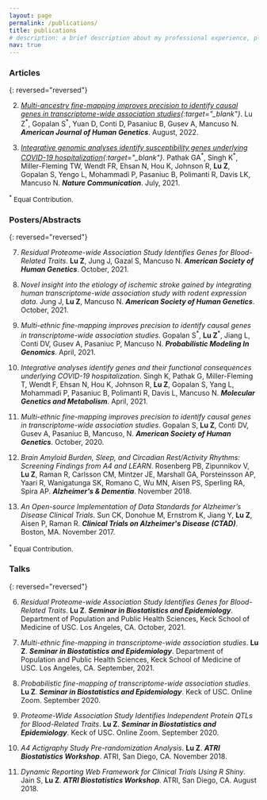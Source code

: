 ```yaml
---
layout: page
permalink: /publications/
title: publications
# description: a brief description about my professional experience, please check my CV at "about" page for details.
nav: true
---
```


### **Articles**

{: reversed="reversed"}

2. *[Multi-ancestry fine-mapping improves precision to identify causal genes in transcriptome-wide association studies](https://www.sciencedirect.com/science/article/pii/S0002929722003068){:target="_blank"}*. Lu Z<sup>\*</sup>, Gopalan S<sup>\*</sup>, Yuan D, Conti D, Pasaniuc B, Gusev A, Mancuso N. ***American Journal of Human Genetics***. August, 2022.


1. *[Integrative genomic analyses identify susceptibility genes underlying COVID-19 hospitalization](https://doi.org/10.1038/s41467-021-24824-z
){:target="_blank"}*. Pathak GA<sup>\*</sup>, Singh K<sup>\*</sup>, Miller-Fleming TW, Wendt FR, Ehsan N, Hou K, Johnson R, **Lu Z**, Gopalan S, Yengo L, Mohammadi P, Pasaniuc B, Polimanti R, Davis LK, Mancuso N. ***Nature Communication***. July, 2021.

<span style="font-size:10pt;"><sup>\*</sup> Equal Contribution.</span>

### **Posters/Abstracts**

{: reversed="reversed"}

7. *Residual Proteome-wide Association Study Identifies Genes for Blood-Related Traits*. **Lu Z**, Jung J, Gazal S, Mancuso N. ***American Society of Human Genetics***. October, 2021.

6. *Novel insight into the etiology of ischemic stroke gained by integrating human transcriptome-wide association study with rodent expression data*. Jung J, **Lu Z**, Mancuso N. ***American Society of Human Genetics***. October, 2021.

5. *Multi-ethnic fine-mapping improves precision to identify causal genes in transcriptome-wide association studies*. Gopalan S<sup>\*</sup>,  **Lu Z**<sup>\*</sup>, Jiang L, Conti DV, Gusev A, Pasaniuc P, Mancuso N. ***Probabilistic Modeling In Genomics***. April, 2021.

4. *Integrative analyses identify genes and their functional consequences underlying COVID-19 hospitalization*. Singh K, Pathak G, Miller-Fleming T, Wendt F, Ehsan N, Hou K, Johnson R, **Lu Z**, Gopalan S, Yang L, Mohammadi P, Pasaniuc B, Polimanti R, Davis L, Mancuso N. ***Molecular Genetics and Metabolism***. April, 2021.

3. *Multi-ethnic fine-mapping improves precision to identify causal genes in transcriptome-wide association studies*. Gopalan S, **Lu Z**, Conti DV, Gusev A, Pasaniuc B, Mancuso, N. ***American Society of Human Genetics***. October, 2020.

2. *Brain Amyloid Burden, Sleep, and Circadian Rest/Activity Rhythms: Screening Findings from A4 and LEARN*. Rosenberg PB, Zipunnikov V, **Lu Z**, Raman R, Carlsson CM, Mintzer JE, Marshall GA, Porsteinsson AP, Yaari R, Wanigatunga SK, Romano C, Wu MN, Aisen PS, Sperling RA, Spira AP. ***Alzheimer's & Dementia***. November 2018.

1. *An Open-source Implementation of Data Standards for Alzheimer’s Disease Clinical Trials*. Sun CK, Donohue M, Ernstrom K, Jiang Y, **Lu Z**, Aisen P, Raman R. ***Clinical Trials on Alzheimer's Disease (CTAD)***. Boston, MA. November 2017.

<span style="font-size:10pt;"><sup>\*</sup> Equal Contribution.</span>

### **Talks**

{: reversed="reversed"}

6. *Residual Proteome-wide Association Study Identifies Genes for Blood-Related Traits*. **Lu Z**. ***Seminar in Biostatistics and Epidemiology***. Department of Population and Public Health Sciences, Keck School of Medicine of USC. Los Angeles, CA. October, 2021.

5. *Multi-ethnic fine-mapping in transcriptome-wide association studies*. **Lu Z**. ***Seminar in Biostatistics and Epidemiology***. Department of Population and Public Health Sciences, Keck School of Medicine of USC. Los Angeles, CA. September, 2021.

4. *Probabilistic fine-mapping of transcriptome-wide association studies*. **Lu Z**. ***Seminar in Biostatistics and Epidemiology***. Keck of USC. Online Zoom. September 2020.

3. *Proteome-Wide Association Study Identifies Independent Protein QTLs for Blood-Related Traits*. **Lu Z**. ***Seminar in Biostatistics and Epidemiology***. Keck of USC. Online Zoom. September 2020.

2. *A4 Actigraphy Study Pre-randomization Analysis*. **Lu Z**. ***ATRI Biostatistics Workshop***. ATRI, San Diego, CA. November 2018.

1. *Dynamic Reporting Web Framework for Clinical Trials Using R Shiny*. Jain S, **Lu Z**. ***ATRI Biostatistics Workshop***. ATRI, San Diego, CA. August 2018.
